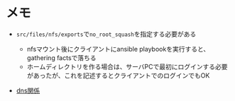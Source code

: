 # メモ
- `src/files/nfs/exports`で`no_root_squash`を指定する必要がある
    - nfsマウント後にクライアントにansible playbookを実行すると、gathering factsで落ちる
    - ホームディレクトリを作る場合は、サーバPCで最初にログインする必要があったが、これを記述するとクライアントでのログインでもOK

- [dns関係](https://qiita.com/shora_kujira16/items/31d09b373809a5a44ae5)